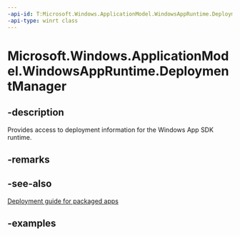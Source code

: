 ```yaml
---
-api-id: T:Microsoft.Windows.ApplicationModel.WindowsAppRuntime.DeploymentManager
-api-type: winrt class
---
```


# Microsoft.Windows.ApplicationModel.WindowsAppRuntime.DeploymentManager

<!--
public static class DeploymentManager
-->


## -description

Provides access to deployment information for the Windows App SDK runtime.

## -remarks

## -see-also

[Deployment guide for packaged apps](/windows/apps/windows-app-sdk/deploy-packaged-apps)

## -examples
